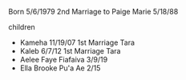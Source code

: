 Born 5/6/1979 
2nd Marriage to Paige Marie 5/18/88

children
- Kameha 11/19/07 1st Marriage Tara
- Kaleb 6/7/12 1st Marriage Tara
- Aelee Faye Fiafaiva 3/9/19
- Ella Brooke Pu'a Ae 2/15